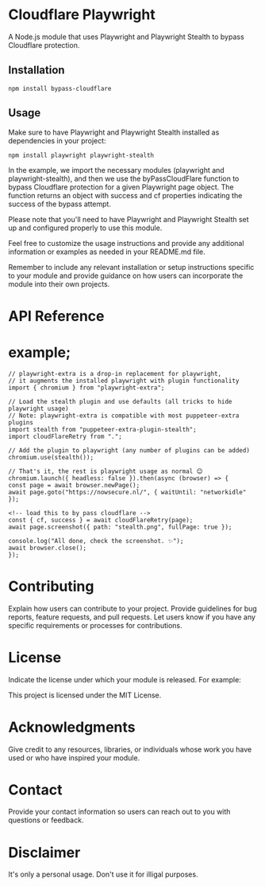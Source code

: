 # Cloudflare Playwright

<!-- [![NPM Version](https://img.shields.io/npm/v/your-module-name.svg)](https://www.npmjs.com/package/your-module-name)
[![License](https://img.shields.io/npm/l/your-module-name.svg)](https://github.com/your-username/your-module-name/blob/main/LICENSE) -->

A Node.js module that uses Playwright and Playwright Stealth to bypass Cloudflare protection.

## Installation

```shell
npm install bypass-cloudflare
```

## Usage

Make sure to have Playwright and Playwright Stealth installed as dependencies in your project:

```
npm install playwright playwright-stealth
```
In the example, we import the necessary modules (playwright and playwright-stealth), and then we use the byPassCloudFlare function to bypass Cloudflare protection for a given Playwright page object. The function returns an object with success and cf properties indicating the success of the bypass attempt.

Please note that you'll need to have Playwright and Playwright Stealth set up and configured properly to use this module.

Feel free to customize the usage instructions and provide any additional information or examples as needed in your README.md file.

Remember to include any relevant installation or setup instructions specific to your module and provide guidance on how users can incorporate the module into their own projects.



# API Reference



# example;
```
// playwright-extra is a drop-in replacement for playwright,
// it augments the installed playwright with plugin functionality
import { chromium } from "playwright-extra";

// Load the stealth plugin and use defaults (all tricks to hide playwright usage)
// Note: playwright-extra is compatible with most puppeteer-extra plugins
import stealth from "puppeteer-extra-plugin-stealth";
import cloudFlareRetry from ".";

// Add the plugin to playwright (any number of plugins can be added)
chromium.use(stealth());

// That's it, the rest is playwright usage as normal 😊
chromium.launch({ headless: false }).then(async (browser) => {
const page = await browser.newPage();
await page.goto("https://nowsecure.nl/", { waitUntil: "networkidle" });

<!-- load this to by pass cloudflare -->
const { cf, success } = await cloudFlareRetry(page);
await page.screenshot({ path: "stealth.png", fullPage: true });

console.log("All done, check the screenshot. ✨");
await browser.close();
});
```

# Contributing
Explain how users can contribute to your project. Provide guidelines for bug reports, feature requests, and pull requests. Let users know if you have any specific requirements or processes for contributions.

# License
Indicate the license under which your module is released. For example:

This project is licensed under the MIT License.

# Acknowledgments
Give credit to any resources, libraries, or individuals whose work you have used or who have inspired your module.

# Contact
Provide your contact information so users can reach out to you with questions or feedback.


# Disclaimer

It's only a personal usage. Don't use it for illigal purposes.

